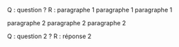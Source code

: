 
Q : question ? 
R : 
paragraphe 1
paragraphe 1
paragraphe 1

paragraphe 2
paragraphe 2
paragraphe 2


Q : question 2 ? 
R : réponse 2